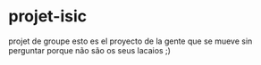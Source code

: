 # projet-isic
projet de groupe 
esto es el proyecto de la gente que se mueve sin perguntar porque 
não são os seus lacaios ;)
